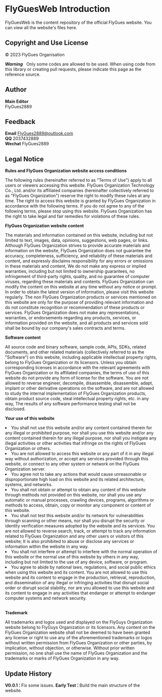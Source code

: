<h1> FlyGuesWeb Introduction </h1>

FlyGuesWeb is the content repository of the official FlyGues website. You can view all the website's files here.

<h2>Copyright and Use License</h2>

&copy; 2023 FlyGues Organisation

***Warning*** &nbsp; Only some codes are allowed to be used. When using code from this library or creating pull requests, please indicate this page as the reference source.

<h2>Author</h2>

**Main Editor**<br/>
FlyGues2889

<h2>Feedback</h2>

**Email** FlyGues2889@outlook.com<br/>
**QQ** 2037432889<br/>
**Wechat** FlyGues2889

<h2>Legal Notice</h2>

**Rules and FlyGues Organization website access conditions**<br/>

The following rules (hereinafter referred to as "Terms of Use") apply to all
users or viewers accessing this website. FlyGues Organization Technology Co.,
Ltd. and/or its affiliated companies (hereinafter collectively referred to as "FlyGues Organization") reserve the right to modify these rules at any time. The right to access this website is granted by FlyGues Organization in accordance with the following terms. If you do not agree to any of the following terms, please stop using this website. FlyGues Organization has the right to take legal and fair remedies for violations of these rules.

**FlyGues Organization website content**

The materials and information contained on this website, including but not limited to text, images, data, opinions, suggestions, web pages, or links. Although FlyGues Organization strives to provide accurate materials and information on the website, FlyGues Organization does not guarantee the accuracy, completeness, sufficiency, and reliability of these materials and content, and expressly disclaims responsibility for any errors or omissions in these materials and content, We do not make any express or implied warranties, including but not limited to ownership guarantees, no infringement of third-party rights, quality, and no guarantee of computer viruses, regarding these materials and contents.
FlyGues Organization can modify the content on this website at any time without any notice or prompt. In order to obtain the latest version of information, please visit this website regularly. The non FlyGues Organization products or services mentioned on this website are only for the purpose of providing relevant information and do not constitute recognition or recommendation of these products or services. FlyGues Organization does not make any representations, warranties, or endorsements regarding any products, services, or information provided on the website, and all products and services sold shall be bound by our company's sales contracts and terms.

**Software content**

All source code and binary software, sample code, APIs, SDKs, related documents, and other related materials (collectively referred to as the "Software") on this website, including applicable intellectual property rights, belong to FlyGues Organization or its licensors. Unless you obtain corresponding licenses in accordance with the relevant agreements with FlyGues Organization or its affiliated companies, the terms of use of this website do not provide any form of license for the software. You are not allowed to reverse engineer, decompile, disassemble, disassemble, adapt, implant or other derivative operations on the software, and are not allowed to study the internal implementation of FlyGues Organization products, obtain product source code, steal intellectual property rights, etc. in any way, The results of any software performance testing shall not be disclosed.

**Your use of this website**

<li>You shall not use this website and/or any content contained therein for any illegal or prohibited purpose, nor shall you use this website and/or any content contained therein for any illegal purpose, nor shall you instigate any illegal activities or other activities that infringe on the rights of FlyGues Organization or others.</li>
<li>You are not allowed to access this website or any part of it in any illegal way without authorization, or accept any services provided through this website, or connect to any other system or network on the FlyGues Organization server.</li>
<li>You agree not to take any actions that would cause unreasonable or disproportionate high load on this website and its related architecture, systems, and networks.</li>
<li>You shall not obtain or attempt to obtain any content of this website through methods not provided on this website, nor shall you use any automatic or manual processes, crawling devices, programs, algorithms or methods to access, obtain, copy or monitor any component or content of this website.</li>
<li>You shall not test this website and/or its network for vulnerabilities through scanning or other means, nor shall you disrupt the security or identity verification measures adopted by the website and its services. You are not allowed to reverse search, track, or attempt to track any information related to FlyGues Organization and any other users or visitors of this website; It is also prohibited to abuse or disclose any services or information within the website in any way.</li>
<li>You shall not interfere or attempt to interfere with the normal operation of this website or the normal use of this website by others in any way, including but not limited to the use of any device, software, or program.</li>
<li>You agree to abide by national laws, regulations, and social public ethics when using this website and its content. You are not allowed to use this website and its content to engage in the production, retrieval, reproduction, and dissemination of any illegal or infringing activities that disrupt social order or disrupt social stability, nor are you allowed to use this website and its content to engage in any activities that endanger or attempt to endanger computer systems and network security.</li>
<br/>

**Trademark**

All trademarks and logos used and displayed on the FlyGuys Organization website belong to FlyGuys Organization or its licensors. Any content on the FlyGues Organization website shall not be deemed to have been granted any license or right to use any of the aforementioned trademarks or logos without written permission from FlyGues Organization or other parties, by implication, without objection, or otherwise. Without prior written permission, no one shall use the name of FlyGues Organization and the trademarks or marks of FlyGues Organization in any way.

<h2>Update History</h2>

**V0.0.1** &brvbar; Fix some issues.
**Early Test** &brvbar; Build the main structure of the website.